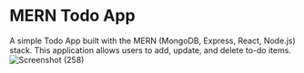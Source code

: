 # MERN Todo App

A simple Todo App built with the MERN (MongoDB, Express, React, Node.js) stack. This application allows users to add, update, and delete to-do items.
<br>
![Screenshot (258)](https://github.com/geethdev/MERN-Todo-App/assets/75660243/27740d15-a149-4284-a4d1-152697563d4d)
